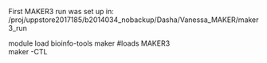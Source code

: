 First MAKER3 run was set up in:  
/proj/uppstore2017185/b2014034_nobackup/Dasha/Vanessa_MAKER/maker3_run  

module load bioinfo-tools maker #loads MAKER3  
maker -CTL  
